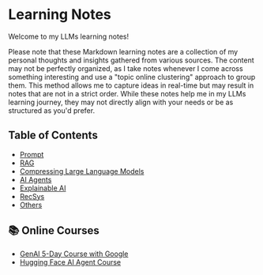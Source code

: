 # Learning Notes

Welcome to my LLMs learning notes!

Please note that these Markdown learning notes are a collection of my personal thoughts and insights gathered from various sources. The content may not be perfectly organized, as I take notes whenever I come across something interesting and use a "topic online clustering" approach to group them. This method allows me to capture ideas in real-time but may result in notes that are not in a strict order. While these notes help me in my LLMs learning journey, they may not directly align with your needs or be as structured as you'd prefer.

## Table of Contents

- [Prompt](topics/Prompt/notes.md)
- [RAG](topics/RAG/notes.md)
- [Compressing Large Language Models](topics/compressing/notes.md)
- [AI Agents](topics/AI-Agent/notes.md)
- [Explainable AI](topics/XAI/notes.md)
- [RecSys](topics/RecSys)
- [Others](topics/Others/notes.md)

## 📚 Online Courses
- [GenAI 5-Day Course with Google](../genai-5day-course-with-google/README.md)
- [Hugging Face AI Agent Course](../huggingface-agent-ai-course/lecture_notes.md)